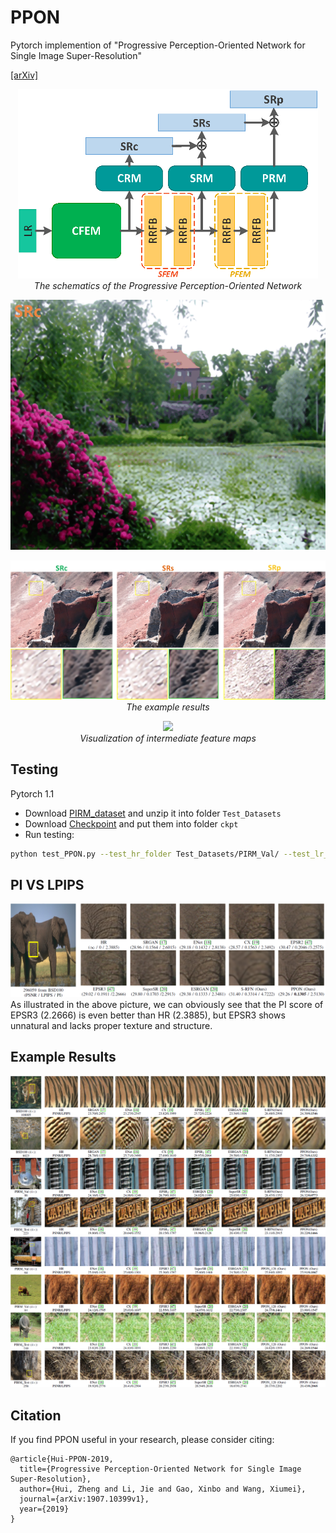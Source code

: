 # PPON
Pytorch implemention of "Progressive Perception-Oriented Network for Single Image Super-Resolution"

[[arXiv]](https://arxiv.org/abs/1907.10399)

<p align="center">
    <img src="figures/Structure.png" width="480"> <br />
    <em> The schematics of the Progressive Perception-Oriented Network</em>
</p>

<p align="center">
  <img height="400" src="figures/269.gif">
</p>

<p align="center">
    <img src="figures/show.jpg" width="960"> <br />
    <em> The example results</em>
</p>

<p align="center">
    <img src="figures/visualization2.png" width="960"> <br />
    <em> Visualization of intermediate feature maps</em>
</p>

## Testing
Pytorch 1.1
* Download [PIRM_dataset](https://drive.google.com/open?id=1T-B-EAZVeXfbUu6Frnpa6X2u7kxxRyvt) and unzip it into folder `Test_Datasets`
* Download [Checkpoint](https://drive.google.com/open?id=112qwpKHNt5TC3xyzGxYAhYaPHQqo_VrA) and put them into folder `ckpt`
* Run testing:
```bash
python test_PPON.py --test_hr_folder Test_Datasets/PIRM_Val/ --test_lr_folder Test_Datasets/PIRM_Val_LR/
```

## PI VS LPIPS
![PI-VS-LPIPS](figures/PI%20VS%20LPIPS.png)
As illustrated in the above picture, we can obviously see that the PI score of EPSR3 (2.2666) is even better than HR (2.3885), but EPSR3 shows unnatural and lacks proper texture and structure.

## Example Results
![Perceptual-results-1](figures/example.png)
![Perceptual-results-2](figures/example2.png)

## Citation

If you find PPON useful in your research, please consider citing:

```
@article{Hui-PPON-2019,
  title={Progressive Perception-Oriented Network for Single Image Super-Resolution},
  author={Hui, Zheng and Li, Jie and Gao, Xinbo and Wang, Xiumei},
  journal={arXiv:1907.10399v1},
  year={2019}
}
```
